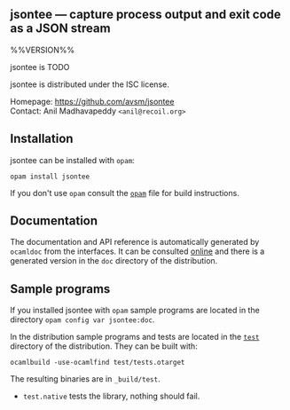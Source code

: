 jsontee — capture process output and exit code as a JSON stream
-------------------------------------------------------------------------------
%%VERSION%%

jsontee is TODO

jsontee is distributed under the ISC license.

Homepage: https://github.com/avsm/jsontee  
Contact: Anil Madhavapeddy `<anil@recoil.org>`

## Installation

jsontee can be installed with `opam`:

    opam install jsontee

If you don't use `opam` consult the [`opam`](opam) file for build
instructions.

## Documentation

The documentation and API reference is automatically generated by
`ocamldoc` from the interfaces. It can be consulted [online][doc]
and there is a generated version in the `doc` directory of the
distribution.

[doc]: http://anil.recoil.org/jsontee/doc

## Sample programs

If you installed jsontee with `opam` sample programs are located in
the directory `opam config var jsontee:doc`.

In the distribution sample programs and tests are located in the
[`test`](test) directory of the distribution. They can be built with:

    ocamlbuild -use-ocamlfind test/tests.otarget

The resulting binaries are in `_build/test`.

- `test.native` tests the library, nothing should fail.
